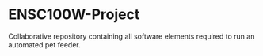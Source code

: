 # ENSC100W-Project
Collaborative repository containing all software elements required to run an automated pet feeder.
